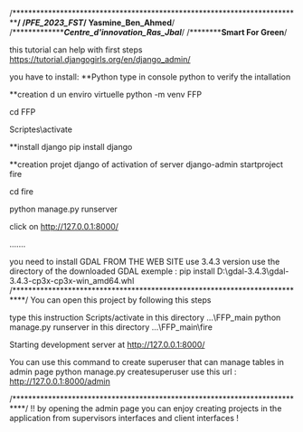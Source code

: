 /*******************************************************************************/
/***********************************PFE_2023_FST*********************************/
****************************Yasmine_Ben_Ahmed************************************/
/********************************Centre_d'innovation_Ras_Jbal*******************/
/************************************Smart For Green****************************/



this tutorial can help with first steps 
https://tutorial.djangogirls.org/en/django_admin/

you have to install:
**Python
type in console python to verify the intallation

**creation d un enviro virtuelle 
python -m venv FFP

cd FFP

Scriptes\activate

**install django 
pip install django 

**creation projet django of activation of server
django-admin startproject fire

cd fire 

python manage.py runserver

click on http://127.0.0.1:8000/

.......

you need to install GDAL FROM THE WEB SITE use 3.4.3 version use the directory of the downloaded GDAL 
exemple : pip install D:\gdal-3.4.3\gdal-3.4.3-cp3x-cp3x-win_amd64.whl
/***************************************************************************/
You can open this project by following this steps 

type this instruction Scripts/activate in this directory ...\FFP_main
python manage.py runserver in this directory ...\FFP_main\fire

Starting development server at http://127.0.0.1:8000/

You can use this command to create superuser that can manage tables in admin page 
python manage.py createsuperuser
use this url : http://127.0.0.1:8000/admin 

/***************************************************************************/
!! by opening the admin page you can enjoy creating projects in the application from supervisors interfaces and client interfaces !



